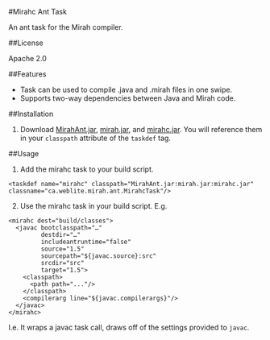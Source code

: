 #Mirahc Ant Task

An ant task for the Mirah compiler.

##License

Apache 2.0

##Features

* Task can be used to compile .java and .mirah files in one swipe.
* Supports two-way dependencies between Java and Mirah code.

##Installation

1. Download [MirahAnt.jar](), [mirah.jar](), and [mirahc.jar]().  You will reference them in your `classpath` attribute of the `taskdef` tag.

##Usage

1. Add the mirahc task to your build script.

~~~
<taskdef name="mirahc" classpath="MirahAnt.jar:mirah.jar:mirahc.jar" classname="ca.weblite.mirah.ant.MirahcTask"/>
~~~

2. Use the mirahc task in your build script.  E.g.

~~~
<mirahc dest="build/classes">
  <javac bootclasspath="…" 
         destdir="…"  
         includeantruntime="false" 
         source="1.5" 
         sourcepath="${javac.source}:src" 
         srcdir="src" 
         target="1.5">
    <classpath>
      <path path="..."/>
    </classpath>
    <compilerarg line="${javac.compilerargs}"/>
  </javac>
</mirahc>
~~~

I.e. It wraps a javac task call, draws off of the settings provided to `javac`.



